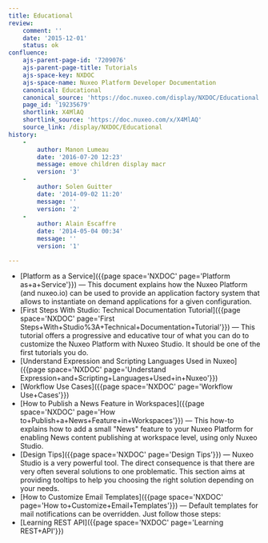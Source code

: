 ```yaml
---
title: Educational
review:
    comment: ''
    date: '2015-12-01'
    status: ok
confluence:
    ajs-parent-page-id: '7209076'
    ajs-parent-page-title: Tutorials
    ajs-space-key: NXDOC
    ajs-space-name: Nuxeo Platform Developer Documentation
    canonical: Educational
    canonical_source: 'https://doc.nuxeo.com/display/NXDOC/Educational'
    page_id: '19235679'
    shortlink: X4MlAQ
    shortlink_source: 'https://doc.nuxeo.com/x/X4MlAQ'
    source_link: /display/NXDOC/Educational
history:
    - 
        author: Manon Lumeau
        date: '2016-07-20 12:23'
        message: emove children display macr
        version: '3'
    - 
        author: Solen Guitter
        date: '2014-09-02 11:20'
        message: ''
        version: '2'
    - 
        author: Alain Escaffre
        date: '2014-05-04 00:34'
        message: ''
        version: '1'

---
```

*   [Platform as a Service]({{page space='NXDOC' page='Platform as+a+Service'}})&nbsp;&mdash;&nbsp;<span class="smalltext">This document explains how the Nuxeo Platform (and nuxeo.io) can be used to provide an application factory system that allows to instantiate on demand applications for a given configuration.</span>
*   [First Steps With Studio: Technical Documentation Tutorial]({{page space='NXDOC' page='First Steps+With+Studio%3A+Technical+Documentation+Tutorial'}})&nbsp;&mdash;&nbsp;<span class="smalltext">This tutorial offers a progressive and educative tour of what you can do to customize the Nuxeo Platform with Nuxeo Studio. It should be one of the first tutorials you do.</span>
*   [Understand Expression and Scripting Languages Used in Nuxeo]({{page space='NXDOC' page='Understand Expression+and+Scripting+Languages+Used+in+Nuxeo'}})
*   [Workflow Use Cases]({{page space='NXDOC' page='Workflow Use+Cases'}})
*   [How to Publish a News Feature in Workspaces]({{page space='NXDOC' page='How to+Publish+a+News+Feature+in+Workspaces'}})&nbsp;&mdash;&nbsp;<span class="smalltext">This how-to explains how to add a&nbsp;small "News" feature to your Nuxeo Platform for enabling News content publishing at workspace level, using only Nuxeo Studio.</span>
*   [Design Tips]({{page space='NXDOC' page='Design Tips'}})&nbsp;&mdash;&nbsp;<span class="smalltext">Nuxeo Studio is a very powerful tool. The direct consequence is that there are very often several solutions to one problematic. This section aims at providing tooltips to help you choosing the right solution depending on your needs.</span>
*   [How to Customize Email Templates]({{page space='NXDOC' page='How to+Customize+Email+Templates'}})&nbsp;&mdash;&nbsp;<span class="smalltext">Default templates for mail notifications can be overridden. Just follow those steps:</span>
*   [Learning REST API]({{page space='NXDOC' page='Learning REST+API'}})